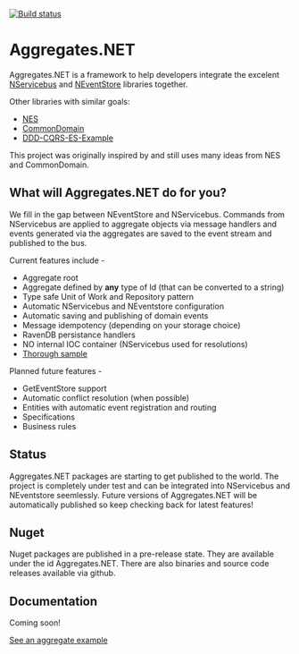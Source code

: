 [![Build status](https://ci.appveyor.com/api/projects/status/r75p0yn5uo6colgk?svg=true)](https://ci.appveyor.com/project/volak/aggregates-net)

Aggregates.NET
==============

Aggregates.NET is a framework to help developers integrate the excelent [NServicebus](https://github.com/Particular/NServiceBus) and [NEventStore](https://github.com/NEventStore/NEventStore) libraries together.

Other libraries with similar goals:

- [NES](https://github.com/elliotritchie/NES)
- [CommonDomain](https://github.com/NEventStore/NEventStore/tree/master/src/NEventStore/CommonDomain)
- [DDD-CQRS-ES-Example](https://github.com/dcomartin/DDD-CQRS-ES-Example)

This project was originally inspired by and still uses many ideas from NES and CommonDomain.  

What will Aggregates.NET do for you?
------------------------------------

We fill in the gap between NEventStore and NServicebus.  Commands from NServicebus are applied to aggregate objects via message handlers and events generated via the aggregates are saved to the event stream and published to the bus.

Current features include -

- Aggregate root
- Aggregate defined by **any** type of Id (that can be converted to a string)
- Type safe Unit of Work and Repository pattern
- Automatic NServicebus and NEventstore configuration
- Automatic saving and publishing of domain events
- Message idempotency (depending on your storage choice)
- RavenDB persistance handlers
- NO internal IOC container (NServicebus used for resolutions)
- [Thorough sample](https://github.com/volak/DDD.Enterprise.Example)

Planned future features -

- GetEventStore support
- Automatic conflict resolution (when possible)
- Entities with automatic event registration and routing
- Specifications
- Business rules

Status
------

Aggregates.NET packages are starting to get published to the world.  The project is completely under test and can be integrated into NServicebus and NEventstore seemlessly.  Future versions of Aggregates.NET will be automatically published so keep checking back for latest features!

Nuget
-----

Nuget packages are published in a pre-release state.  They are available under the id Aggregates.NET.  There are also binaries and source code releases available via github.

Documentation
-------------

Coming soon!

[See an aggregate example](https://github.com/volak/DDD.Enterprise.Example/tree/master/Domain/Domain.Inventory/Items)